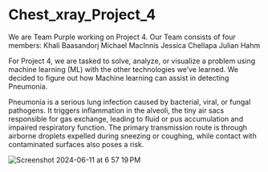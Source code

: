 # Chest_xray_Project_4
We are Team Purple working on Project 4.  Our Team consists of four members:
Khali Baasandorj
Michael MacInnis
Jessica Chellapa
Julian Hahm

For Project 4, we are tasked to solve, analyze, or visualize a problem using machine learning (ML) with the other technologies we’ve learned. We decided to figure out how Machine learning can assist in detecting Pneumonia. 

Pneumonia is a serious lung infection caused by bacterial, viral, or fungal pathogens. It triggers inflammation in the alveoli, the tiny air sacs responsible for gas exchange, leading to fluid or pus accumulation and impaired respiratory function. The primary transmission route is through airborne droplets expelled during sneezing or coughing, while contact with contaminated surfaces also poses a risk.

![Screenshot 2024-06-11 at 6 57 19 PM](https://github.com/hakuban-create/Chest_xray_Project_4/assets/154090947/5c251a2d-cc8d-44c8-966f-8bec0b5acd08)
